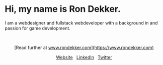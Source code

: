 <br/>

# Hi, my name is Ron Dekker.

I am a webdesigner and fullstack webdeveloper with a background in and passion for game development.

<br/>

<div align="center">

  [Read further at www.rondekker.com](https://www.rondekker.com)

  [Website](https://www.rondekker.com/) &#160; [LinkedIn](https://www.linkedin.com/in/dekkerron/) &#160; [Twitter](https://www.twitter.com/redkenrok/)

</div>

<br/>
